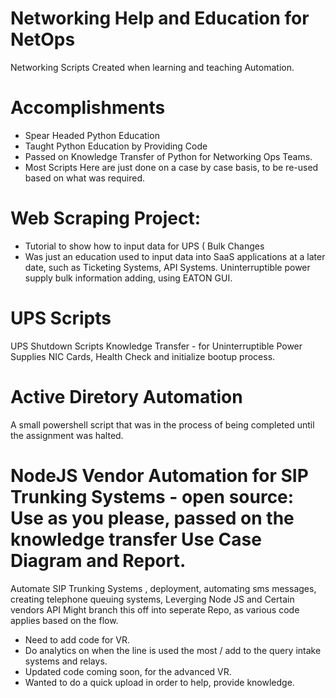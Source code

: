 # Networking Help and Education for NetOps
Networking Scripts 
Created when learning and teaching Automation.

# Accomplishments 

- Spear Headed Python Education 
- Taught Python Education by Providing Code
- Passed on Knowledge Transfer of Python for Networking Ops Teams. 
- Most Scripts Here are just done on a case by case basis, to be re-used based on what was required. 

# Web Scraping Project:
  - Tutorial to show how to input data for UPS ( Bulk Changes
  - Was just an education used to input data into SaaS applications at a later date, such as Ticketing Systems, API Systems. Uninterruptible power supply bulk     information adding, using EATON GUI. 

# UPS Scripts 
UPS Shutdown Scripts Knowledge Transfer - for Uninterruptible Power Supplies
NIC Cards, Health Check and initialize bootup process. 

# Active Diretory Automation

A small powershell script that was in the process of being completed until the assignment was halted. 

# NodeJS Vendor Automation for SIP Trunking Systems - open source: Use as you please, passed on the knowledge transfer Use Case Diagram and Report. 

Automate SIP Trunking Systems , deployment, automating sms messages, creating telephone queuing systems, Leverging Node JS and Certain vendors API
Might branch this off into seperate Repo, as various code applies based on the flow. 

- Need to add code for VR.  
- Do analytics on when the line is used the most / add to the query intake systems and relays. 
- Updated code coming soon, for the advanced VR. 
- Wanted to do a quick upload in order to help, provide knowledge. 

